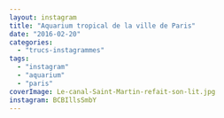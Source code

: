 ```yaml
---
layout: instagram
title: "Aquarium tropical de la ville de Paris"
date: "2016-02-20"
categories: 
  - "trucs-instagrammes"
tags: 
  - "instagram"
  - "aquarium"
  - "paris"
coverImage: Le-canal-Saint-Martin-refait-son-lit.jpg
instagram: BCBIllsSmbY
---
```


